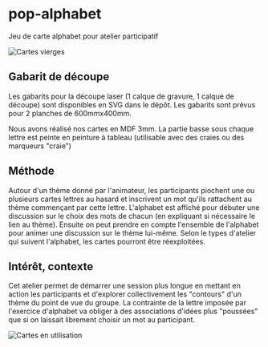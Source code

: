 # pop-alphabet
Jeu de carte alphabet pour atelier participatif

![Cartes vierges](https://github.com/popuplille/pop-alphabet/blob/master/popalphabet1.jpg)

## Gabarit de découpe
Les gabarits pour la découpe laser (1 calque de gravure, 1 calque de découpe) sont disponibles en SVG dans le dépôt. Les gabarits sont prévus pour 2 planches de 600mmx400mm.

Nous avons réalisé nos cartes en MDF 3mm. La partie basse sous chaque lettre est peinte en peinture à tableau (utilisable avec des craies ou des marqueurs "craie")

## Méthode
Autour d'un thème donné par l'animateur, les participants piochent une ou plusieurs cartes lettres au hasard et inscrivent un mot qu'ils rattachent au thème commençant par cette lettre.
L'alphabet est affiché pour débuter une discussion sur le choix des mots de chacun (en expliquant si nécessaire le lien au thème).
Ensuite on peut prendre en compte l'ensemble de l'alphabet pour animer une discussion sur le thème lui-même.
Selon le types d'atelier qui suivent l'alphabet, les cartes pourront être réexploitées.

## Intérêt, contexte
Cet atelier permet de démarrer une session plus longue en mettant en action les participants et d'explorer collectivement les "contours" d'un thème du point de vue du groupe.
La contrainte de la lettre imposée par l'exercice d'alphabet va obliger à des associations d'idées plus "poussées" que si on laissait librement choisir un mot au participant.

![Cartes en utilisation](https://github.com/popuplille/pop-alphabet/blob/master/popalphabet2.jpg)
